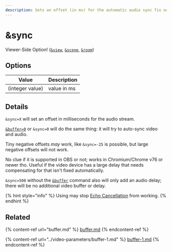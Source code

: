 ```yaml
---
description: Sets an offset (in ms) for the automatic audio sync fix node
---
```


# \&sync

Viewer-Side Option! ([`&view`](view.md), [`&scene`](scene.md), [`&room`](../../general-settings/room.md))

## Options

| Value           | Description |
| --------------- | ----------- |
| (integer value) | value in ms |

## Details

`&sync=X` will set an offset in milliseconds for the audio stream.

[`&buffer=0`](../../advanced-settings.md#buffer) or `&sync=0` will do the same thing: it will try to auto-sync video and audio.

Tiny negative offsets _may_ work, like `&sync=-25` is possible, but large negative offsets will not work.

No clue if it is supported in OBS or not; works in Chromium/Chrome v76 or newer tho. Useful if the video device has a large delay that needs compensating for that isn't fixed automatically.

`&sync=500` without the [`&buffer`](buffer.md) command also will only add an audio delay; there will be no additional video buffer or delay.

{% hint style="info" %}
Using may stop [Echo Cancellation](../../source-settings/aec.md) from working.
{% endhint %}

## Related

{% content-ref url="buffer.md" %}
[buffer.md](buffer.md)
{% endcontent-ref %}

{% content-ref url="../video-parameters/buffer-1.md" %}
[buffer-1.md](../video-parameters/buffer-1.md)
{% endcontent-ref %}
